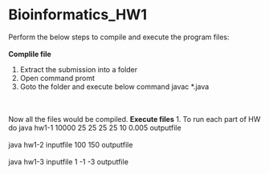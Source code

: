 # Bioinformatics_HW1

Perform the below steps to compile and execute the program files:
</br>
</br>
<B> Complile file</B>
1. Extract the submission into a folder
2. Open command promt
3. Goto the folder and execute below command
javac *.java 
</br>
</br>
Now all the files would be compiled.
<B>Execute files</B>
1. To run each part of HW do
java hw1-1 10000 25 25 25 25 10 0.005 outputfile
</br>
</br>
java hw1-2 inputfile 100 150 outputfile
</br>
</br>
java hw1-3 inputfile 1 -1 -3 outputfile
